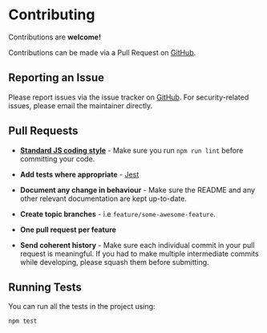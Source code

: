 # Contributing

Contributions are **welcome!**

Contributions can be made via a Pull Request on [GitHub](https://github.com/playlist-pipeline/).

## Reporting an Issue

Please report issues via the issue tracker on [GitHub](https://github.com/playlist-pipeline/). For security-related issues, please email the maintainer directly.

## Pull Requests

- **[Standard JS coding style](http://standardjs.com/index.html)** - Make sure you run `npm run lint` before committing your code.

- **Add tests where appropriate** - [Jest](https://jestjs.io/)

- **Document any change in behaviour** - Make sure the README and any other relevant documentation are kept up-to-date.

- **Create topic branches** - i.e `feature/some-awesome-feature`.

- **One pull request per feature**

- **Send coherent history** - Make sure each individual commit in your pull request is meaningful. If you had to make multiple intermediate commits while developing, please squash them before submitting.

## Running Tests

You can run all the tests in the project using:

```bash
npm test
```
